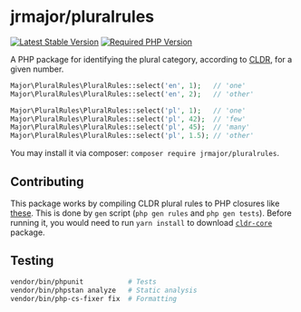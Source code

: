 # jrmajor/pluralrules

<a href="https://packagist.org/packages/jrmajor/pluralrules"><img src="https://img.shields.io/packagist/v/jrmajor/pluralrules.svg" alt="Latest Stable Version"></a>
<a href="https://packagist.org/packages/jrmajor/pluralrules"><img src="https://img.shields.io/packagist/php-v/jrmajor/pluralrules.svg" alt="Required PHP Version"></a>

A PHP package for identifying the plural category, according to [CLDR](https://github.com/unicode-cldr/cldr-core/blob/master/supplemental/plurals.json), for a given number.

```php
Major\PluralRules\PluralRules::select('en', 1);   // 'one'
Major\PluralRules\PluralRules::select('en', 2);   // 'other'
```

```php
Major\PluralRules\PluralRules::select('pl', 1);   // 'one'
Major\PluralRules\PluralRules::select('pl', 42);  // 'few'
Major\PluralRules\PluralRules::select('pl', 45);  // 'many'
Major\PluralRules\PluralRules::select('pl', 1.5); // 'other'
```

You may install it via composer: `composer require jrmajor/pluralrules`.

## Contributing

This package works by compiling CLDR plural rules to PHP closures like [these](rules/pl.php).
This is done by `gen` script (`php gen rules` and `php gen tests`).
Before running it, you would need to run `yarn install` to download [`cldr-core`](https://github.com/unicode-org/cldr-json/tree/main/cldr-json/cldr-core) package.

## Testing

```sh
vendor/bin/phpunit           # Tests
vendor/bin/phpstan analyze   # Static analysis
vendor/bin/php-cs-fixer fix  # Formatting
```
